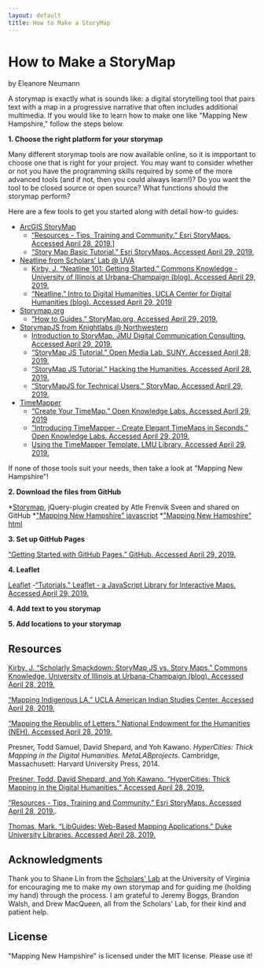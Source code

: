 ```yaml
---
layout: default
title: How to Make a StoryMap
---
```

# How to Make a StoryMap
by Eleanore Neumann

A storymap is exactly what is sounds like: a digital storytelling tool that pairs text with a map in a progressive narrative that often includes additional multimedia. If you would like to learn how to make one like "Mapping New Hampshire," follow the steps below.

**1. Choose the right platform for your storymap**

Many different storymap tools are now available online, so it is impportant to choose one that is right for your project. You may want to consider whether or not you have the programming skills required by some of the more advanced tools (and if not, then you could always learn!)? Do you want the tool to be closed source or open source? What functions should the storymap perform?

Here are a few tools to get you started along with detail how-to guides:

* [ArcGIS StoryMap](https://storymaps.arcgis.com/en/)
    * [“Resources - Tips, Training and Community.” Esri StoryMaps. Accessed April 28, 2019.](https://storymaps.arcgis.com/en/resources/)]
    * [“Story Map Basic Tutorial.” Esri StoryMaps. Accessed April 29, 2019.](https://storymaps.arcgis.com/en/app-list/basic/tutorial/)
* [Neatline from Scholars’ Lab @ UVA](https://neatline.org/)
    * [Kirby, J. “Neatline 101: Getting Started.” Commons Knowledge - University of Illinois at Urbana-Champaign (blog). Accessed April 29, 2019.](https://publish.illinois.edu/commonsknowledge/2017/07/05/neatline-101-getting-started/)
    * [“Neatline.” Intro to Digital Humanities, UCLA Center for Digital Humanities (blog). Accessed April 29, 2019](http://dh101.humanities.ucla.edu/?page_id=198)
* [Storymap.org](http://storymap.org/)
    * [“How to Guides.” StoryMap.org. Accessed April 29, 2019.](http://storymap.org/index.aspx#howto)
* [StorymapJS from Knightlabs @ Northwestern](https://storymap.knightlab.com/)
    * [Introduction to StoryMap. JMU Digital Communication Consulting. Accessed April 29, 2019.](https://www.youtube.com/watch?v=b_hKGk6sn5E)
    * [“StoryMap JS Tutorial.” Open Media Lab, SUNY. Accessed April 28, 2019.](9https://commons.suny.edu/openmedialab/distribute/storymap-js/)
    * [“StoryMap JS Tutorial.” Hacking the Humanities. Accessed April 28, 2019.](http://medhieval.com/hackinghumanities2015/blog/storymap-js-tutorial/)
    * [“StoryMapJS for Technical Users.” StoryMap. Accessed April 29, 2019.](https://storymap.knightlab.com)
* [TimeMapper](http://timemapper.okfnlabs.org/)
    * [“Create Your TimeMap.” Open Knowledge Labs. Accessed April 29, 2019](http://timemapper.okfnlabs.org/create)
    * [“Introducing TimeMapper - Create Elegant TimeMaps in Seconds.” Open Knowledge Labs. Accessed April 29, 2019.](http://okfnlabs.org)
    * [Using the TimeMapper Template. LMU Library. Accessed April 29, 2019.](https://www.youtube.com/watch?v=VPJ3iMkpBZk)

If none of those tools suit your needs, then take a look at "Mapping New Hampshire"!

**2. Download the files from GitHub** 

*[Storymap](https://github.com/atlefren/storymap), jQuery-plugin created by Atle Frenvik Sveen and shared on GitHub
*["Mapping New Hampshire" javascript](https://github.com/scholarslab/demos/blob/gh-pages/assets/js/storymap/storymap.js)
*["Mapping New Hampshire" html](https://github.com/scholarslab/demos/blob/gh-pages/_texts/storymap.html)

**3. Set up GitHub Pages**

[“Getting Started with GitHub Pages.” GitHub. Accessed April 29, 2019.](https://guides.github.com/features/pages/)

**4. Leaflet**

[Leaflet](https://leafletjs.com/)
    -[“Tutorials." Leaflet - a JavaScript Library for Interactive Maps. Accessed April 29, 2019.](https://leafletjs.com/examples.html)

**4. Add text to you storymap**

**5. Add locations to your storymap**

## Resources

[Kirby, J. “Scholarly Smackdown: StoryMap JS vs. Story Maps.” Commons Knowledge, University of Illinois at Urbana-Champaign (blog). Accessed April 28, 2019.](http://publish.illinois.edu/commonsknowledge/2017/03/02/scholarly-smackdown-storymap-js-vs-story-maps/)

[“Mapping Indigenous LA.” UCLA American Indian Studies Center. Accessed April 28, 2019.](https://mila.ss.ucla.edu/)

[“Mapping the Republic of Letters.” National Endowment for the Humanities (NEH). Accessed April 28, 2019.](https://www.neh.gov/humanities/2013/novemberdecember/feature/mapping-the-republic-letters)

Presner, Todd Samuel, David Shepard, and Yoh Kawano. *HyperCities: Thick Mapping in the Digital Humanities. MetaLABprojects*. Cambridge, Massachusett: Harvard University Press, 2014.

[Presner, Todd, David Shepard, and Yoh Kawano. “HyperCities: Thick Mapping in the Digital Humanities.” Accessed April 28, 2019.](http://www.hypercities.com/)

[“Resources - Tips, Training and Community.” Esri StoryMaps. Accessed April 28, 2019.](https://storymaps.arcgis.com/en/resources/).

[Thomas, Mark. “LibGuides: Web-Based Mapping Applications.” Duke University Libraries. Accessed April 28, 2019.](https://guides.library.duke.edu/webmapping/overview)


## Acknowledgments

Thank you to Shane Lin from the [Scholars' Lab](https://scholarslab.lib.virginia.edu/) at the University of Virginia for encouraging me to make my own storymap and for guiding me (holding my hand) through the process. I am grateful to Jeremy Boggs, Brandon Walsh, and Drew MacQueen, all from the Scholars' Lab, for their kind and patient help.

## License

"Mapping New Hampshire" is licensed under the MIT license. Please use it!